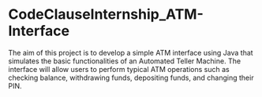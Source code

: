 # CodeClauseInternship_ATM-Interface
The aim of this project is to develop a simple ATM interface using Java that simulates the basic functionalities of an Automated Teller Machine. The interface will allow users to perform typical ATM operations such as checking balance, withdrawing funds, depositing funds, and changing their PIN.
